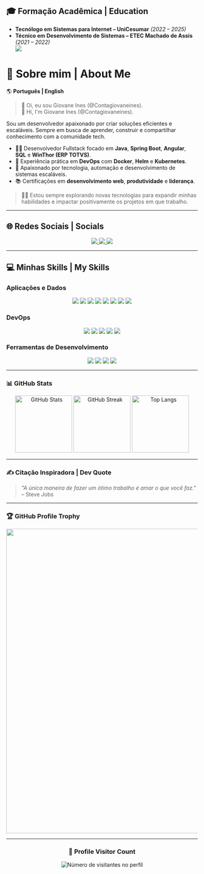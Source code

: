 ## 🎓 Formação Acadêmica | Education  
- **Tecnólogo em Sistemas para Internet – UniCesumar** *(2022 – 2025)*  
- **Técnico em Desenvolvimento de Sistemas – ETEC Machado de Assis** *(2021 – 2022)*  
[![](https://visitcount.itsvg.in/api?id=Contagiovaneines&icon=0&color=0)](https://visitcount.itsvg.in)

# 💫 Sobre mim | About Me  

🌎 **Português | English**  
> 👋 Oi, eu sou Giovane Ines (@Contagiovaneines).  
> 👋 Hi, I'm Giovane Ines (@Contagiovaneines).  

Sou um desenvolvedor apaixonado por criar soluções eficientes e escaláveis. Sempre em busca de aprender, construir e compartilhar conhecimento com a comunidade tech.

- 👨‍💻 Desenvolvedor Fullstack focado em **Java**, **Spring Boot**, **Angular**, **SQL** e **WinThor (ERP TOTVS)**.  
- 🚀 Experiência prática em **DevOps** com **Docker**, **Helm** e **Kubernetes**.  
- 🌱 Apaixonado por tecnologia, automação e desenvolvimento de sistemas escaláveis.  
- 📚 Certificações em **desenvolvimento web**, **produtividade** e **liderança**.  

> 🧑‍🎓 Estou sempre explorando novas tecnologias para expandir minhas habilidades e impactar positivamente os projetos em que trabalho.

---

## 🌐 Redes Sociais | Socials  
<p align="center">
  <a href="https://www.linkedin.com/in/giovane-ines">
    <img src="https://img.shields.io/badge/LinkedIn-%230077B5.svg?style=for-the-badge&logo=linkedin&logoColor=white" />
  </a>
  <a href="https://github.com/Contagiovaneines">
    <img src="https://img.shields.io/badge/GitHub-%23181717.svg?style=for-the-badge&logo=github&logoColor=white" />
  </a>
  <a href="https://contagiovaneines.github.io/">
    <img src="https://img.shields.io/badge/Portfolio-%23FF5722.svg?style=for-the-badge&logo=firefox&logoColor=white" />
  </a>
</p>

---

## 💻 Minhas Skills | My Skills  

### **Aplicações e Dados**  
<p align="center">
  <img src="https://img.shields.io/badge/MySQL-%2300758F.svg?style=for-the-badge&logo=mysql&logoColor=white" />
  <img src="https://img.shields.io/badge/SQL-%23003B57.svg?style=for-the-badge&logo=postgresql&logoColor=white" />
  <img src="https://img.shields.io/badge/Java-%23007396.svg?style=for-the-badge&logo=java&logoColor=white" />
  <img src="https://img.shields.io/badge/JavaScript-%23F7DF1E.svg?style=for-the-badge&logo=javascript&logoColor=black" />
  <img src="https://img.shields.io/badge/Angular-%23DD0031.svg?style=for-the-badge&logo=angular&logoColor=white" />
  <img src="https://img.shields.io/badge/HTML5-%23E34F26.svg?style=for-the-badge&logo=html5&logoColor=white" />
  <img src="https://img.shields.io/badge/CSS3-%231572B6.svg?style=for-the-badge&logo=css3&logoColor=white" />
  <img src="https://img.shields.io/badge/WinThor-%23005F99.svg?style=for-the-badge&logo=totvs&logoColor=white" />
</p>

### **DevOps**  
<p align="center">
  <img src="https://img.shields.io/badge/Docker-%232496ED.svg?style=for-the-badge&logo=docker&logoColor=white" />
  <img src="https://img.shields.io/badge/Kubernetes-%23326CE5.svg?style=for-the-badge&logo=kubernetes&logoColor=white" />
  <img src="https://img.shields.io/badge/Helm-%230F1689.svg?style=for-the-badge&logo=helm&logoColor=white" />
  <img src="https://img.shields.io/badge/Git-%23F05033.svg?style=for-the-badge&logo=git&logoColor=white" />
  <img src="https://img.shields.io/badge/GitHub-%23181717.svg?style=for-the-badge&logo=github&logoColor=white" />
</p>

### **Ferramentas de Desenvolvimento**  
<p align="center">
  <img src="https://img.shields.io/badge/Visual%20Studio%20Code-%23007ACC.svg?style=for-the-badge&logo=visual-studio-code&logoColor=white" />
  <img src="https://img.shields.io/badge/Eclipse-%232C2255.svg?style=for-the-badge&logo=eclipse-ide&logoColor=white" />
  <img src="https://img.shields.io/badge/Trello-%23007ACC.svg?style=for-the-badge&logo=trello&logoColor=white" />
  <img src="https://img.shields.io/badge/Postman-%23FF6C37.svg?style=for-the-badge&logo=postman&logoColor=white" />
</p>

---

### 📊 GitHub Stats  

<div align="center">  
  <img height="150" src="https://github-readme-stats.vercel.app/api?username=Contagiovaneines&theme=radical&hide_border=false&include_all_commits=true&count_private=true" alt="GitHub Stats" />  
  <img height="150" src="https://github-readme-streak-stats.herokuapp.com/?user=Contagiovaneines&theme=radical&hide_border=false" alt="GitHub Streak" />  
  <img height="150" src="https://github-readme-stats.vercel.app/api/top-langs/?username=Contagiovaneines&theme=radical&hide_border=false&layout=compact" alt="Top Langs" />  
</div>

---

### ✍️ Citação Inspiradora | Dev Quote  

> *"A única maneira de fazer um ótimo trabalho é amar o que você faz."* – Steve Jobs  
---

### 🏆 GitHub Profile Trophy

<p align="center">
  <a
    href="https://github.com/ryo-ma/github-profile-trophy"
    title="repositório de troféus"
  >
    <img
      width="800"
      src="https://github-profile-trophy.vercel.app/?username=iuricode&column=8&theme=darkhub&no-frame=true&no-bg=true"
    />
  </a>
</p>

---

<div align="center">
  <h3><b>📍 Profile Visitor Count</b></h3>
</div>

<p align="center">
  <img
    src="https://profile-counter.glitch.me/iuricode/count.svg"
    alt="Número de visitantes no perfil"
  />
</p>
